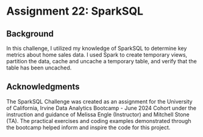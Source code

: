 # Assignment 22: SparkSQL

## Background
In this challenge, I utilized my knowledge of SparkSQL to determine key metrics about home sales data. I used Spark to create temporary views, partition the data, cache and uncache a temporary table, and verify that the table has been uncached.

## Acknowledgments
The SparkSQL Challenge was created as an assignment for the University of California, Irvine Data Analytics Bootcamp - June 2024 Cohort under the instruction and guidance of Melissa Engle (Instructor) and Mitchell Stone (TA).
The practical exercises and coding examples demonstrated through the bootcamp helped inform and inspire the code for this project.
